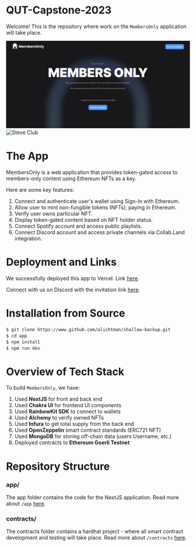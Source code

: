 # QUT-Capstone-2023

Welcome! This is the repository where work on the `MembersOnly` application will take place.

![Landing Page](/app/public/LandingPage.png)
![Steve Club](/app/public/SteveClub.png)

# The App

MembersOnly is a web application that provides token-gated access to members-only content using Ethereum NFTs as a key.

Here are some key features:

1. Connect and authenticate user's wallet using Sign-In with Ethereum.
2. Allow user to mint non-fungible tokens (NFTs), paying in Ethereum.
3. Verify user owns particular NFT.
4. Display token-gated content based on NFT holder status.
5. Connect Spotify account and access public playlists.
6. Connect Discord account and access private channels via Collab.Land integration.

# Deployment and Links

We successfully deployed this app to Vercel. Link [here](https://qut-capstone-2023.vercel.app/).

Connect with us on Discord with the invitation link [here](https://discord.gg/Mz3VGaekfW).

# Installation from Source

```bash
$ git clone https://www.github.com/alichtman/shallow-backup.git
$ cd app
$ npm install
$ npm run dev
```

# Overview of Tech Stack

To build `MembersOnly`, we have:

1. Used **NextJS** for front and back end
2. Used **Chakra UI** for frontend UI components
3. Used **RainbowKit SDK** to connect to wallets
4. Used **Alchemy** to verify owned NFTs
5. Used **Infura** to get total supply from the back end
6. Used **OpenZeppelin** smart contract standards (ERC721 NFT)
7. Used **MongoDB** for storing off-chain data (users Username, etc.)
8. Deployed contracts to **Ethereum Goerli Testnet**

# Repository Structure

### app/

The app folder contains the code for the NextJS application. Read more about `/app` [here](https://github.com/Labrys-Group/QUT-Capstone-2023/blob/main/app/README.md).

### contracts/

The contracts folder contains a hardhat project - where all smart contract development and testing will take place. Read more about `/contracts` [here](https://github.com/Labrys-Group/QUT-Capstone-2023/blob/main/contracts/README.md).
